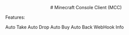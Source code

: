 <div align="center">
# Minecraft Console Client (MCC)
</div>



Features:

Auto Take
Auto Drop
Auto Buy
Auto Back
WebHook Info


